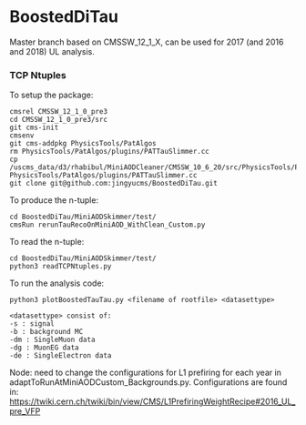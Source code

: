 # BoostedDiTau

Master branch based on CMSSW_12_1_X, can be used for 2017 (and 2016 and 2018) UL analysis.

### TCP Ntuples

To setup the package:

```
cmsrel CMSSW_12_1_0_pre3
cd CMSSW_12_1_0_pre3/src
git cms-init
cmsenv
git cms-addpkg PhysicsTools/PatAlgos
rm PhysicsTools/PatAlgos/plugins/PATTauSlimmer.cc 
cp /uscms_data/d3/rhabibul/MiniAODCleaner/CMSSW_10_6_20/src/PhysicsTools/PatAlgos/plugins/PATTauSlimmer.cc PhysicsTools/PatAlgos/plugins/PATTauSlimmer.cc
git clone git@github.com:jingyucms/BoostedDiTau.git
```

To produce the n-tuple:
```
cd BoostedDiTau/MiniAODSkimmer/test/
cmsRun rerunTauRecoOnMiniAOD_WithClean_Custom.py
```

To read the n-tuple:
```
cd BoostedDiTau/MiniAODSkimmer/test/
python3 readTCPNtuples.py
```

To run the analysis code:
```
python3 plotBoostedTauTau.py <filename of rootfile> <datasettype>

<datasettype> consist of:
-s : signal
-b : background MC
-dm : SingleMuon data
-dg : MuonEG data
-de : SingleElectron data
```

Node: need to change the configurations for L1 prefiring for each year in adaptToRunAtMiniAODCustom_Backgrounds.py. Configurations are found in:
https://twiki.cern.ch/twiki/bin/view/CMS/L1PrefiringWeightRecipe#2016_UL_pre_VFP
